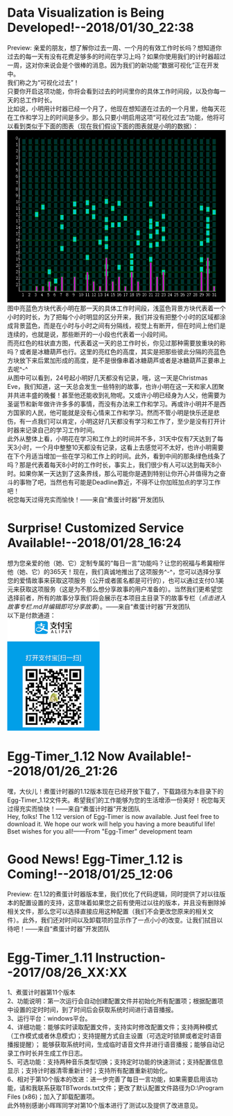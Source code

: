 # Data Visualization is Being Developed!--2018/01/30_22:38
Preview: 亲爱的朋友，想了解你过去一周、一个月的有效工作时长吗？想知道你过去的每一天有没有花费足够多的时间在学习上吗？如果你使用我们的计时器超过一周，这对你来说会是个很棒的消息。因为我们的新功能“数据可视化”正在开发中。    
我们称之为“可视化过去”！  
只要你开启这项功能，你将会看到过去的时间里你的具体工作时间段，以及你每一天的总工作时长。  
比如说，小明用计时器已经一个月了，他现在想知道在过去的一个月里，他每天花在工作和学习上的时间是多少。那么只要小明启用这项“可视化过去”功能，他将可以看到类似于下面的图表（现在我们假设下面的图表就是小明的数据）：  
![付款通道](https://github.com/LLMIKU/Egg-Timer_1.11/blob/master/Image/DataVisualizationImage/2018-01-30%20(1).png)  
图中亮蓝色方块代表小明在那一天的具体工作时间段，浅蓝色背景方块代表着一个小时的时长，为了把每个小时明显的区分开来，我们并没有把整个小时的区域都涂成背景蓝色，而是在小时与小时之间有分隔线，视觉上有断开，但在时间上他们是连续的，也就是说，那些断开的一小段也代表着一小段时间。  
而亮红色的柱状直方图，代表着这一天的总工作时长，你见过那种需要放重块的称吗？或者是冰糖葫芦也行。这里的亮红色的高度，其实是把那些彼此分隔的亮蓝色方块放下来后累加形成的高度，是不是很像串着冰糖葫芦或者是冰糖葫芦正要串上去呢^-^  
从图中可以看到，24号起小明好几天都没有记录，哦，这一天是Christmas Eve，我们知道，这一天总会发生一些特别的故事，也许小明在这一天和家人团聚并共进丰盛的晚餐！甚至他还能收到礼物呢。又或许小明已经身为人父，他需要为圣诞节和新年做许许多多的事情，而没有办法来工作和学习。再或许小明并不是西方国家的人民，他可能就是没有心情来工作和学习。然而不管小明是快乐还是悲伤，有一点我们可以肯定，小明这好几天都没有学习和工作了，至少是没有打开计时器来记录自己的学习工作时间。  
此外从整体上看，小明花在学习和工作上的时间并不多，31天中仅有7天达到了每天3小时，一个月中整整10天都没有记录，这看上去感觉可不太好，也许小明需要在下个月适当增加一些在学习和工作上的时间。此外，看到中间的那条绿色线条了吗？那是代表着每天8小时的工作时长，事实上，我们很少有人可以达到每天8小时。如果你某一天达到了这条界线，那么可能你是遇到特别让你开心并值得为之奋斗的事物了吧，当然也有可能是Deadline靠近，不得不让你加班加点的学习工作吧！  
祝您每天过得充实而愉快！——来自“煮蛋计时器”开发团队  
# Surprise! Customized Service Available!--2018/01/28_16:24 
想为您亲爱的他（她、它）定制专属的“每日一言”功能吗？让您的祝福与希冀相伴他（她、它）的365天！现在，我们真诚地推出了这项服务^-^，您可以选择分享您的爱情故事来获取这项服务（公开或者匿名都是可行的），也可以通过支付0.1美元来获取这项服务（这是为不那么想分享故事的用户准备的）。当然我们更希望您选择前者，所有的故事分享我们将会展示在本项目主目录下的故事专栏（*点击进入故事专栏.md并编辑即可分享故事*）。——来自“煮蛋计时器”开发团队  
以下是付款通道：  
![付款通道](https://github.com/LLMIKU/Egg-Timer_1.11/blob/master/Image/CooperAliPay.png)
# Egg-Timer_1.12 Now Available!--2018/01/26_21:26  
嘿，大伙儿！煮蛋计时器的1.12版本现在已经开放下载了，下载路径为本目录下的Egg-Timer_1.12文件夹。希望我们的工作能够为您的生活增添一份美好！祝您每天过得充实而愉快！——来自“煮蛋计时器”开发团队  
Hey, folks! The 1.12 version of Egg-Timer is now available. Just feel free to download it. We hope our work will help you having a more beautiful life! Bset wishes for you all!——From "Egg-Timer" development team

# Good News! Egg-Timer_1.12 is Coming!--2018/01/25_12:06  
Preview: 在1.12的煮蛋计时器版本里，我们优化了代码逻辑，同时提供了对以往版本的配置设置的支持，这意味着如果您之前有使用过以往的版本，并且没有删除掉相关文件，那么您可以选择直接应用这种配置（我们不会更改您原来的相关文件）。此外，我们还对时间以及卸载项的显示作了一点小小的改变。让我们拭目以待吧！——来自“煮蛋计时器”开发团队

# Egg-Timer_1.11 Instruction--2017/08/26_XX:XX
1、煮蛋计时器第11个版本  
2、功能说明：第一次运行会自动创建配置文件并初始化所有配置项；根据配置项中设置的定时时间，到了时间后会获取系统时间进行语音播报。  
3、运行平台：windows平台。  
4、详细功能：能够实时读取配置文件，支持实时修改配置文件；支持两种模式（工作模式或者休息模式)；支持提醒方式自主设置（可选定时锁屏或者定时语音播报提醒）； 能够获取系统时间，生成临时语音文件并进行语音播报；能够自动记录工作时长并生成工作日志。  
5、可选功能：支持两种音乐类型切换；支持定时功能的快速测试；支持配置信息显示；支持计时器清零重新计时；支持所有配置重新初始化。  
6、相对于第10个版本的改进：进一步完善了每日一言功能，如果需要启用该功能，请和我联系获取TBTwords.txt文件；更改了默认配置文件路径为D:\Program Files (x86)；加入了卸载配置项。  
此外特别感谢小晖晖同学对第10个版本进行了测试以及提供了改进意见。
